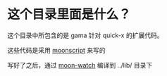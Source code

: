 # 这个目录里面是什么？

这个目录中所包含的是 gama 针对 quick-x 的扩展代码。

这些代码是采用 [moonscript](http://moonscript.org/) 来写的

写好了之后，通过 [moon-watch](https://rocks.moonscript.org/modules/yi/moon-watch) 编译到 ../lib/ 目录下
